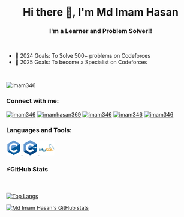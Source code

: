 <h1 align="center">Hi there 👋, I'm Md Imam Hasan</h1>
<h3 align="center">I'm a Learner and Problem Solver!!</h3>

<br><!-- newline -->
<ul>
  <li> 🥅 2024 Goals: To Solve 500+ problems on Codeforces</li>
  <li> 🥅 2025 Goals: To become a Specialist on Codeforces</li>
</ul>
<br><!-- newline -->

<p align="left"> <img src="https://komarev.com/ghpvc/?username=imam346&label=Profile%20views&color=0e75b6&style=flat" alt="imam346" /> </p>

<h3 align="left">Connect with me:</h3>
<p align="left">
<a href="https://linkedin.com/in/imam346" target="blank"><img align="center" src="https://raw.githubusercontent.com/rahuldkjain/github-profile-readme-generator/master/src/images/icons/Social/linked-in-alt.svg" alt="imam346" height="30" width="40" /></a>
<a href="https://fb.com/imamhasan369" target="blank"><img align="center" src="https://raw.githubusercontent.com/rahuldkjain/github-profile-readme-generator/master/src/images/icons/Social/facebook.svg" alt="imamhasan369" height="30" width="40" /></a>
<a href="https://www.codechef.com/users/imam346" target="blank"><img align="center" src="https://cdn.jsdelivr.net/npm/simple-icons@3.1.0/icons/codechef.svg" alt="imam346" height="30" width="40" /></a>
<a href="https://codeforces.com/profile/imam346" target="blank"><img align="center" src="https://raw.githubusercontent.com/rahuldkjain/github-profile-readme-generator/master/src/images/icons/Social/codeforces.svg" alt="imam346" height="30" width="40" /></a>
<a href="https://www.leetcode.com/imam346" target="blank"><img align="center" src="https://raw.githubusercontent.com/rahuldkjain/github-profile-readme-generator/master/src/images/icons/Social/leet-code.svg" alt="imam346" height="30" width="40" /></a>
</p>

<!-- <hr style="width:100%;text-align:left;margin-left:0"> --> 

<h3 align="left">Languages and Tools:</h3>
<p align="left"> <a href="https://www.cprogramming.com/" target="_blank" rel="noreferrer"> <img src="https://raw.githubusercontent.com/devicons/devicon/master/icons/c/c-original.svg" alt="c" width="40" height="40"/> </a> <a href="https://www.w3schools.com/cpp/" target="_blank" rel="noreferrer"> <img src="https://raw.githubusercontent.com/devicons/devicon/master/icons/cplusplus/cplusplus-original.svg" alt="cplusplus" width="40" height="40"/> </a> <a href="https://www.mysql.com/" target="_blank" rel="noreferrer"> <img src="https://raw.githubusercontent.com/devicons/devicon/master/icons/mysql/mysql-original-wordmark.svg" alt="mysql" width="40" height="40"/> </a> </p>


<h3 align="left">⚡GitHub Stats</h3>
<br>

[![Top Langs](https://github-readme-stats.vercel.app/api?username=imam346&theme=algolia&show_icons=true)](https://github.com/imam346)

[![Md Imam Hasan's GitHub stats](https://github-readme-stats.vercel.app/api/top-langs?username=imam346&hide=html,scss,stylus,blade,jupyter%20notebook,python,css,shell,batchfile,dockerfile,typescript&theme=algolia&show_icons=true)](https://github.com/imam346)
